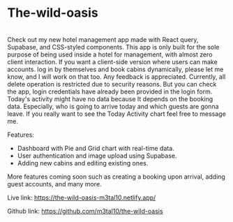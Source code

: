 # The-wild-oasis
<br/>Check out my new hotel management app made with React query, Supabase, and CSS-styled components.
This app is only built for the sole purpose of being used inside a hotel for management, with almost zero client interaction.
If you want a client-side version where users can make accounts. log in by themselves and book cabins dynamically, please let me know, and I will work on that too. 
Any feedback is appreciated.
Currently, all delete operation is restricted due to security reasons. But you can check the app, login credentials have already been provided in the login form. Today's activity might have no data because It depends on the booking data. Especially, who is going to arrive today and which guests are gonna leave. If you really want to see the Today Activity chart feel free to message me.

Features:
* Dashboard with Pie and Grid chart with real-time data.
* User authentication and image upload using Supabase.
* Adding new cabins and editing existing ones.

More features coming soon such as creating a booking upon arrival, adding guest accounts, and many more.

Live link: https://the-wild-oasis-m3tal10.netlify.app/

Github link: https://github.com/m3tal10/the-wild-oasis
